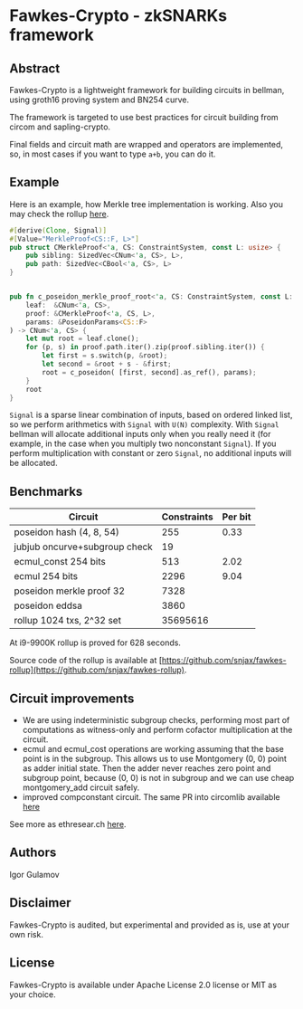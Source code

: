 # Fawkes-Crypto - zkSNARKs framework


## Abstract

Fawkes-Crypto is a lightweight framework for building circuits in bellman, using groth16 proving system and BN254 curve.

The framework is targeted to use best practices for circuit building from circom and sapling-crypto. 

Final fields and circuit math are wrapped and operators are implemented, so, in most cases if you want to type `a+b`, you can do it.

## Example

Here is an example, how Merkle tree implementation is working.
Also you may check the rollup [here](https://github.com/snjax/fawkes-rollup).

```rust
#[derive(Clone, Signal)]
#[Value="MerkleProof<CS::F, L>"]
pub struct CMerkleProof<'a, CS: ConstraintSystem, const L: usize> {
    pub sibling: SizedVec<CNum<'a, CS>, L>,
    pub path: SizedVec<CBool<'a, CS>, L>
}


pub fn c_poseidon_merkle_proof_root<'a, CS: ConstraintSystem, const L: usize>(
    leaf:  &CNum<'a, CS>, 
    proof: &CMerkleProof<'a, CS, L>,
    params: &PoseidonParams<CS::F>
) -> CNum<'a, CS> {
    let mut root = leaf.clone();
    for (p, s) in proof.path.iter().zip(proof.sibling.iter()) {
        let first = s.switch(p, &root); 
        let second = &root + s - &first;
        root = c_poseidon( [first, second].as_ref(), params);
    }
    root
}

```

`Signal` is a sparse linear combination of inputs, based on ordered linked list, so we perform arithmetics with `Signal` with `U(N)` complexity. With `Signal` bellman will allocate additional inputs only when you really need it (for example, in the case when you multiply two nonconstant `Signal`). If you perform multiplication with constant or zero `Signal`, no additional inputs will be allocated.

## Benchmarks

| Circuit | Constraints | Per bit | 
| - | - | - |
| poseidon hash (4, 8, 54) | 255 | 0.33 |
| jubjub oncurve+subgroup check | 19 | |
| ecmul_const 254 bits | 513 | 2.02 |
| ecmul 254 bits | 2296 | 9.04 |
| poseidon merkle proof 32| 7328 | |
| poseidon eddsa | 3860 | |
| rollup 1024 txs, 2^32 set | 35695616 |

At i9-9900K rollup is proved for 628 seconds. 

Source code of the rollup is available at [https://github.com/snjax/fawkes-rollup](https://github.com/snjax/fawkes-rollup).

## Circuit improvements

* We are using indeterministic subgroup checks, performing most part of computations as witness-only and perform cofactor multiplication at the circuit.
* ecmul and ecmul_cost operations are working assuming that the base point is in the subgroup. This allows us to use Montgomery (0, 0) point as adder initial state. Then the adder never reaches zero point and subgroup point, because (0, 0) is not in subgroup and we can use cheap montgomery_add circuit safely.
* improved compconstant circuit. The same PR into circomlib available [here](https://github.com/iden3/circomlib/pull/40)

See more as ethresear.ch [here](https://ethresear.ch/t/fawkes-crypto-zksnarks-framework-from-zeropool/7201).

## Authors

Igor Gulamov

## Disclaimer

Fawkes-Crypto is audited, but experimental and provided as is, use at your own risk.

## License

Fawkes-Crypto is available under Apache License 2.0 license or MIT as your choice.
